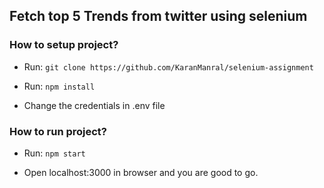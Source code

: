 ## Fetch top 5 Trends from twitter using selenium

### How to setup project?

- Run: ` git clone https://github.com/KaranManral/selenium-assignment `

- Run: ` npm install `

- Change the credentials in .env file

### How to run project?

- Run: ` npm start `

- Open localhost:3000 in browser and you are good to go.